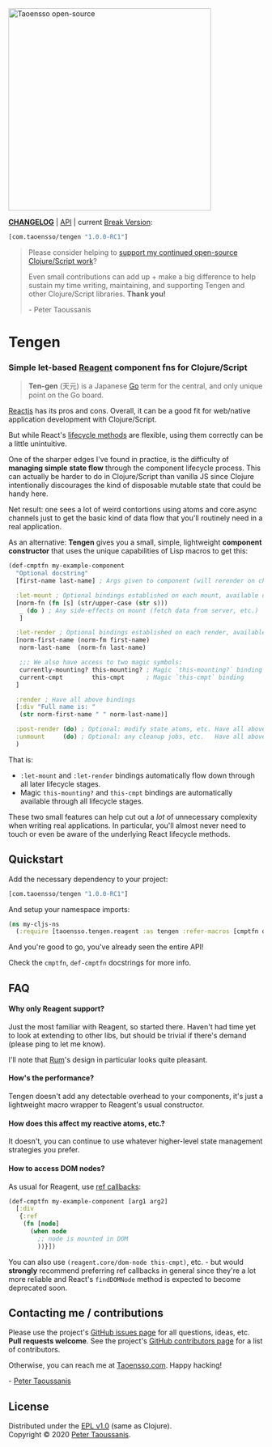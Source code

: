 <a href="https://www.taoensso.com" title="More stuff by @ptaoussanis at www.taoensso.com">
<img src="https://www.taoensso.com/taoensso-open-source.png" alt="Taoensso open-source" width="400"/></a>

**[CHANGELOG]** | [API] | current [Break Version]:

```clojure
[com.taoensso/tengen "1.0.0-RC1"]
```

> Please consider helping to [support my continued open-source Clojure/Script work]? 
> 
> Even small contributions can add up + make a big difference to help sustain my time writing, maintaining, and supporting Tengen and other Clojure/Script libraries. **Thank you!**
>
> \- Peter Taoussanis

# Tengen

### Simple let-based [Reagent][] component fns for Clojure/Script

> **Ten-gen** (天元) is a Japanese [Go][] term for the central, and only unique point on the Go board.

[Reactjs][] has its pros and cons. Overall, it can be a good fit for web/native application development with Clojure/Script.

But while React's [lifecycle methods] are flexible, using them correctly can be a little unintuitive.

One of the sharper edges I've found in practice, is the difficulty of **managing simple state flow** through the component lifecycle process. This can actually be harder to do in Clojure/Script than vanilla JS since Clojure intentionally discourages the kind of disposable mutable state that could be handy here.

Net result: one sees a lot of weird contortions using atoms and core.async channels just to get the basic kind of data flow that you'll routinely need in a real application.

As an alternative: **Tengen** gives you a small, simple, lightweight **component constructor** that uses the unique capabilities of Lisp macros to get this:

```clojure
(def-cmptfn my-example-component
  "Optional docstring"
  [first-name last-name] ; Args given to component (will rerender on changes)

  :let-mount ; Optional bindings established on each mount, available downstream
  [norm-fn (fn [s] (str/upper-case (str s)))
   _ (do ) ; Any side-effects on mount (fetch data from server, etc.)
   ]

  :let-render ; Optional bindings established on each render, available downstream
  [norm-first-name (norm-fm first-name)
   norm-last-name  (norm-fn last-name)

   ;;; We also have access to two magic symbols:
   currently-mounting? this-mounting? ; Magic `this-mounting?` binding
   current-cmpt        this-cmpt      ; Magic `this-cmpt` binding
  ]

  :render ; Have all above bindings
  [:div "Full name is: "
   (str norm-first-name " " norm-last-name)]

  :post-render (do) ; Optional: modify state atoms, etc. Have all above bindings.
  :unmount     (do) ; Optional: any cleanup jobs, etc.   Have all above bindings.
  )
```

That is:

 * `:let-mount` and `:let-render` bindings automatically flow down through all later lifecycle stages.
 * Magic `this-mounting?` and `this-cmpt` bindings are automatically available through all lifecycle stages.

These two small features can help cut out a _lot_ of unnecessary complexity when writing real applications. In particular, you'll almost never need to touch or even be aware of the underlying React lifecycle methods.

## Quickstart

Add the necessary dependency to your project:

```clojure
[com.taoensso/tengen "1.0.0-RC1"]
```

And setup your namespace imports:

```clojure
(ns my-cljs-ns
  (:require [taoensso.tengen.reagent :as tengen :refer-macros [cmptfn def-cmptfn]]))
```

And you're good to go, you've already seen the entire API!

Check the `cmptfn`, `def-cmptfn` docstrings for more info.

## FAQ

#### Why only Reagent support?

Just the most familiar with Reagent, so started there. Haven't had time yet to look at extending to other libs, but should be trivial if there's demand (please ping to let me know).

I'll note that [Rum][]'s design in particular looks quite pleasant.

#### How's the performance?

Tengen doesn't add any detectable overhead to your components, it's just a lightweight macro wrapper to Reagent's usual constructor.

#### How does this affect my reactive atoms, etc.?

It doesn't, you can continue to use whatever higher-level state management strategies you prefer.

#### How to access DOM nodes?

As usual for Reagent, use [ref callbacks][]:

```clojure
(def-cmptfn my-example-component [arg1 arg2]
  [:div
   {:ref
    (fn [node]
      (when node
        ;; node is mounted in DOM
        ))}])
```

You can also use `(reagent.core/dom-node this-cmpt)`, etc. - but would **strongly** recommend preferring ref callbacks in general since they're a lot more reliable and React's `findDOMNode` method is expected to become deprecated soon.

## Contacting me / contributions

Please use the project's [GitHub issues page] for all questions, ideas, etc. **Pull requests welcome**. See the project's [GitHub contributors page] for a list of contributors.

Otherwise, you can reach me at [Taoensso.com]. Happy hacking!

\- [Peter Taoussanis]

## License

Distributed under the [EPL v1.0] \(same as Clojure).  
Copyright &copy; 2020 [Peter Taoussanis].

<!--- Standard links -->
[Taoensso.com]: https://www.taoensso.com
[Peter Taoussanis]: https://www.taoensso.com
[@ptaoussanis]: https://www.taoensso.com
[More by @ptaoussanis]: https://www.taoensso.com
[Break Version]: https://github.com/ptaoussanis/encore/blob/master/BREAK-VERSIONING.md
[support my continued open-source Clojure/Script work]: http://taoensso.com/clojure/backers

<!--- Standard links (repo specific) -->
[CHANGELOG]: https://github.com/ptaoussanis/tengen/releases
[API]: http://ptaoussanis.github.io/tengen/
[GitHub issues page]: https://github.com/ptaoussanis/tengen/issues
[GitHub contributors page]: https://github.com/ptaoussanis/tengen/graphs/contributors
[EPL v1.0]: https://raw.githubusercontent.com/ptaoussanis/tengen/master/LICENSE
[Hero]: https://raw.githubusercontent.com/ptaoussanis/tengen/master/hero.png "Title"

<!--- Unique links -->
[Go]: https://en.wikipedia.org/wiki/Go_game
[lifecycle methods]: https://facebook.github.io/react/docs/component-specs.html
[Reactjs]: https://facebook.github.io/react/
[Reagent]: https://github.com/reagent-project/reagent
[Rum]: https://github.com/tonsky/rum
[Om]: https://github.com/omcljs/om
[ref callbacks]: https://facebook.github.io/react/docs/more-about-refs.html#the-ref-callback-attribute